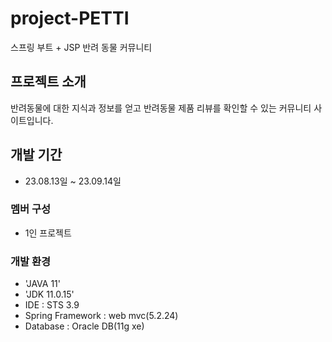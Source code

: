 # project-PETTI
스프링 부트 + JSP 반려 동물 커뮤니티

## 프로젝트 소개
반려동물에 대한 지식과 정보를 얻고 반려동물 제품 리뷰를 확인할 수 있는 커뮤니티 사이트입니다.

## 개발 기간
* 23.08.13일 ~ 23.09.14일

### 멤버 구성
* 1인 프로젝트

### 개발 환경
* 'JAVA 11'
* 'JDK 11.0.15'
* IDE : STS 3.9
* Spring Framework : web mvc(5.2.24)
* Database : Oracle DB(11g xe)

